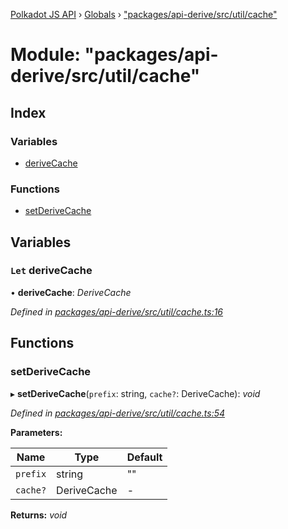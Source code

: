 [Polkadot JS API](../README.md) › [Globals](../globals.md) › ["packages/api-derive/src/util/cache"](_packages_api_derive_src_util_cache_.md)

# Module: "packages/api-derive/src/util/cache"

## Index

### Variables

* [deriveCache](_packages_api_derive_src_util_cache_.md#let-derivecache)

### Functions

* [setDeriveCache](_packages_api_derive_src_util_cache_.md#setderivecache)

## Variables

### `Let` deriveCache

• **deriveCache**: *DeriveCache*

*Defined in [packages/api-derive/src/util/cache.ts:16](https://github.com/polkadot-js/api/blob/56e4cbdb2/packages/api-derive/src/util/cache.ts#L16)*

## Functions

###  setDeriveCache

▸ **setDeriveCache**(`prefix`: string, `cache?`: DeriveCache): *void*

*Defined in [packages/api-derive/src/util/cache.ts:54](https://github.com/polkadot-js/api/blob/56e4cbdb2/packages/api-derive/src/util/cache.ts#L54)*

**Parameters:**

Name | Type | Default |
------ | ------ | ------ |
`prefix` | string | "" |
`cache?` | DeriveCache | - |

**Returns:** *void*
